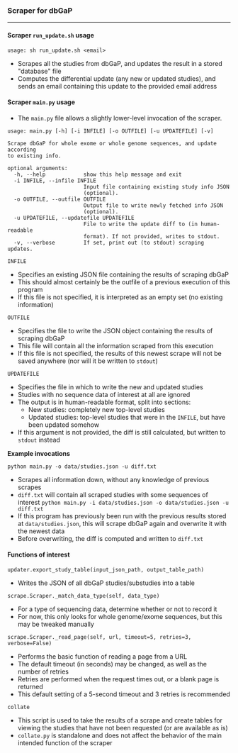 ### Scraper for dbGaP
---------
#### Scraper `run_update.sh` usage
```
usage: sh run_update.sh <email>
```
- Scrapes all the studies from dbGaP, and updates the result in a stored "database" file
- Computes the differential update (any new or updated studies), and sends an email containing this update to the provided email address

#### Scraper `main.py` usage
- The `main.py` file allows a slightly lower-level invocation of the scraper.

```
usage: main.py [-h] [-i INFILE] [-o OUTFILE] [-u UPDATEFILE] [-v]

Scrape dbGaP for whole exome or whole genome sequences, and update according
to existing info.

optional arguments:
  -h, --help            show this help message and exit
  -i INFILE, --infile INFILE
                        Input file containing existing study info JSON
                        (optional).
  -o OUTFILE, --outfile OUTFILE
                        Output file to write newly fetched info JSON
                        (optional).
  -u UPDATEFILE, --updatefile UPDATEFILE
                        File to write the update diff to (in human-readable
                        format). If not provided, writes to stdout.
  -v, --verbose         If set, print out (to stdout) scraping updates.
```

`INFILE`
- Specifies an existing JSON file containing the results of scraping dbGaP
- This should almost certainly be the outfile of a previous execution of this program
- If this file is not specified, it is interpreted as an empty set (no existing information)

`OUTFILE`
- Specifies the file to write the JSON object containing the results of scraping dbGaP
- This file will contain all the information scraped from this execution
- If this file is not specified, the results of this newest scrape will not be saved anywhere (nor will it be written to `stdout`)

`UPDATEFILE`
- Specifies the file in which to write the new and updated studies
- Studies with no sequence data of interest at all are ignored
- The output is in human-readable format, split into sections:
    - New studies: completely new top-level studies
    - Updated studies: top-level studies that were in the `INFILE`, but have been updated somehow
- If this argument is not provided, the diff is still calculated, but written to `stdout` instead

**Example invocations**

`python main.py -o data/studies.json -u diff.txt`
- Scrapes all information down, without any knowledge of previous scrapes
- `diff.txt` will contain all scraped studies with some sequences of interest
`python main.py -i data/studies.json -o data/studies.json -u diff.txt`
- If this program has previously been run with the previous results stored at `data/studies.json`, this will scrape dbGaP again and overwrite it with the newest data
- Before overwriting, the diff is computed and written to `diff.txt`

#### Functions of interest
`updater.export_study_table(input_json_path, output_table_path)`
- Writes the JSON of all dbGaP studies/substudies into a table

`scrape.Scraper._match_data_type(self, data_type)`
- For a type of sequencing data, determine whether or not to record it
- For now, this only looks for whole genome/exome sequences, but this may be tweaked manually

`scrape.Scraper._read_page(self, url, timeout=5, retries=3, verbose=False)`
- Performs the basic function of reading a page from a URL
- The default timeout (in seconds) may be changed, as well as the number of retries
- Retries are performed when the request times out, or a blank page is returned
- This default setting of a 5-second timeout and 3 retries is recommended

`collate`
- This script is used to take the results of a scrape and create tables for viewing the studies that have not been requested (or are available as is)
- `collate.py` is standalone and does not affect the behavior of the main intended function of the scraper
